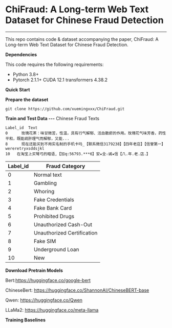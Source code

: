 # ChiFraud: A Long-term Web Text Dataset for Chinese Fraud Detection

---

This repo contains code & dataset accompanying the paper, ChiFraud: A Long-term Web Text Dataset for Chinese Fraud Detection.

**Dependencies**

This code requires the following requirements:

- Python 3.8+
- Pytorch 2.1.1+   CUDA 12.1   transformers 4.38.2

**Quick Start**

**Prepare the dataset**

```
git clone https://github.com/xuemingxxx/ChiFraud.git
```

**Train and Test Data ---** Chinese Fraud Texts

```
Label_id  Text
0	   玫瑰花茶：味甘微苦，性温，具有行气解郁、活血散瘀的作用。玫瑰花气味芳香，药性平和，既能疏肝理气而解郁，又能...
8	   现在还能买到不用实名制的手机卡吗_【联系微信3179238】【四年老店】【信誉第一】wereretryxsddsjkl
10	 在淘宝上买弩弓的暗语,【加q:56793.***6】安★全☆诚★信【八.年.老.店.】
```

| Label_id | Fraud Category |
| --- | --- |
| 0 | Normal text |
| 1 | Gambling |
| 2 | Whoring |
| 3 | Fake Credentials |
| 4 | Fake Bank Card |
| 5 | Prohibited Drugs |
| 6 | Unauthorized Cash-Out |
| 7 | Unauthorized Certification |
| 8 | Fake SIM|
| 9 | Underground Loan |
| 10 | New |

**Download Pretrain Models**

Bert:https://huggingface.co/google-bert

ChineseBert: https://huggingface.co/ShannonAI/ChineseBERT-base

Qwen: https://huggingface.co/Qwen

LLaMa2: https://huggingface.co/meta-llama

**Training Baselines**
